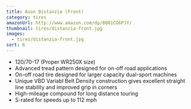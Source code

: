 ```yaml
---
title: Avon Distanzia (Front)
category: tires
amazonUrl: http://www.amazon.com/dp/B001CD6PJY/
thumbnail: tires/distanzia-front.jpg
images:
  - tires/distanzia-front.jpg
sort: 6
---
```


* 120/70-17 (Proper WR250X size)
* Advanced tread pattern designed for on-off road applications
* On-off road tire designed for larger capacity dual-sport machines
* Unique VBD Variabl Belt Density construction gives excellent straight line stability and improved grip in corners
* High-mileage compound for long distance touring
* S-rated for speeds up to 112 mph

